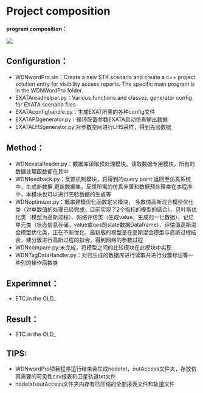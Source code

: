 # Project composition

**program composition：**

![](http://m.qpic.cn/psb?/V10dYaiX2qXpCo/klMq3rQ0b9**ZMElqI8ouN4EvWPhqP69rH2ZKpF4vq0!/b/dFIBAAAAAAAA&bo=WQS4AAAAAAADF9c!&rf=viewer_4&t=5)

## Configuration：

- WDNwordPro.sln：Create a new STK scenario and create a c++ project solution entry for visibility access reports. The specific main program is in the WDNWordPro folder.
- EXATAreadhelper.py：Various functions and classes, generator config for EXATA scenario files
- EXATAconfighandle.py：生成EXAT所需的各种config文件
- EXATAPDgenerator.py：循环配置参数EXATA启动仿真输出数据
- EXATALHSgenerator.py:对参数空间进行LHS采样，得到先验数据

## Method：
- WDNexataReader.py：数据库读取预处理模块。读取数据专用模块，所有的数据处理函数都在其中
- WDNfeedback.py：反馈机制模块，将得到的query point 返回至仿真系统中，生成新数据,更新数据集，反馈所需的仿真步骤和数据预处理类在本程序中，本模块也可以进行先验数据的生成等
- WDNoptimizer.py：概率建模优化函数定义模块，	多数值高斯混合模型优化类（对单数值的处理已经完成，目前实现了2个指标的模型的结合）、贝叶斯优化类（模型为高斯过程）、网络评估类（生成value，生成归一化数据）、记忆单元类（状态信息存储，value或qos的state数据Dataframe）、评估值高斯混合模型优化类，正在不断优化，最新版的模型是在高斯混合模型与高斯过程结合，建分簇进行高斯过程的拟合，得到网络的参数过程
- WDNcompare.py:未完成，将模型之间的比较模块在此模块中实现
- WDNTagDataHandler.py：对已生成的数据库进行读取并进行分簇标记等一些列的操作函数类

## Experimnet：
- ETC.in the OLD_


## Result：
- ETC.in the OLD_





## TIPS:

- WDNwordPro项目程序运行结束会生成nodetxt，outAccess文件夹，存放仿真需要的可见性csv报表和卫星轨道txt文件
- nodetxt\outAccess文件夹内存有已压缩的全部报表文件和轨道文件





